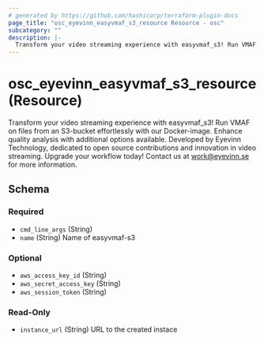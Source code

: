```yaml
---
# generated by https://github.com/hashicorp/terraform-plugin-docs
page_title: "osc_eyevinn_easyvmaf_s3_resource Resource - osc"
subcategory: ""
description: |-
  Transform your video streaming experience with easyvmaf_s3! Run VMAF on files from an S3-bucket effortlessly with our Docker-image. Enhance quality analysis with additional options available. Developed by Eyevinn Technology, dedicated to open source contributions and innovation in video streaming. Upgrade your workflow today! Contact us at work@eyevinn.se for more information.
---
```


# osc_eyevinn_easyvmaf_s3_resource (Resource)

Transform your video streaming experience with easyvmaf_s3! Run VMAF on files from an S3-bucket effortlessly with our Docker-image. Enhance quality analysis with additional options available. Developed by Eyevinn Technology, dedicated to open source contributions and innovation in video streaming. Upgrade your workflow today! Contact us at work@eyevinn.se for more information.



<!-- schema generated by tfplugindocs -->
## Schema

### Required

- `cmd_line_args` (String)
- `name` (String) Name of easyvmaf-s3

### Optional

- `aws_access_key_id` (String)
- `aws_secret_access_key` (String)
- `aws_session_token` (String)

### Read-Only

- `instance_url` (String) URL to the created instace

